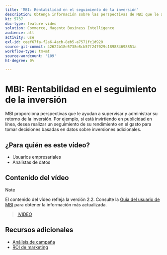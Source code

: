 ```yaml
---
title: 'MBI: Rentabilidad en el seguimiento de la inversión'
description: Obtenga información sobre las perspectivas de MBI que le ayudan a realizar un seguimiento del retorno de la inversión.
kt: 5737
doc-type: feature video
solution: Commerce, Magento Business Intelligence
audience: all
activity: use
exl-id: ceef67fa-f2a6-4acb-8eb5-a7571fc1d920
source-git-commit: 42622b18e5738e8cb57f247029c189884698851a
workflow-type: tm+mt
source-wordcount: '109'
ht-degree: 0%

---
```


# MBI: Rentabilidad en el seguimiento de la inversión

MBI proporciona perspectivas que le ayudan a supervisar y administrar su retorno de la inversión. Por ejemplo, si está invirtiendo en publicidad en línea, desea realizar un seguimiento de su rendimiento en el gasto para tomar decisiones basadas en datos sobre inversiones adicionales.

## ¿Para quién es este vídeo?

- Usuarios empresariales
- Analistas de datos

## Contenido del vídeo

>[!NOTE]
>
>El contenido del vídeo refleja la versión 2.2. Consulte la [Guía del usuario de MBI](https://docs.magento.com/mbi/) para obtener la información más actualizada.

>[!VIDEO](https://video.tv.adobe.com/v/35991?quality=12&learn=on)

## Recursos adicionales

- [Análisis de campaña](https://docs.magento.com/mbi/data-analyst/analysis/camp-analysis.html)
- [ROI de marketing](https://docs.magento.com/mbi/data-analyst/analysis/marketing-roi.html)
